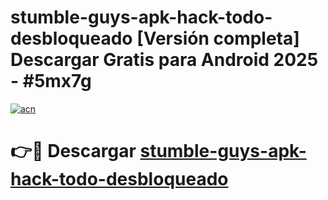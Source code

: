 # stumble-guys-apk-hack-todo-desbloqueado  [Versión completa] Descargar Gratis para Android 2025 - #5mx7g

[![acn](https://github.com/user-attachments/assets/0f9c940e-d8b0-45ae-aac7-cd30a18b3e1c)](https://apps.freeplayer.one?title=stumble-guys-apk-hack-todo-desbloqueado&ref=9F)

# 👉🔴 Descargar [stumble-guys-apk-hack-todo-desbloqueado](https://apps.freeplayer.one?title=stumble-guys-apk-hack-todo-desbloqueado&ref=9F)